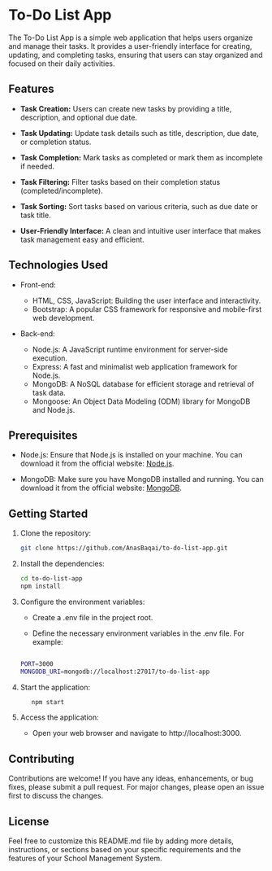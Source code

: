 # To-Do List App

The To-Do List App is a simple web application that helps users organize and manage their tasks. It provides a user-friendly interface for creating, updating, and completing tasks, ensuring that users can stay organized and focused on their daily activities.

## Features

- **Task Creation:** Users can create new tasks by providing a title, description, and optional due date.

- **Task Updating:** Update task details such as title, description, due date, or completion status.

- **Task Completion:** Mark tasks as completed or mark them as incomplete if needed.

- **Task Filtering:** Filter tasks based on their completion status (completed/incomplete).

- **Task Sorting:** Sort tasks based on various criteria, such as due date or task title.

- **User-Friendly Interface:** A clean and intuitive user interface that makes task management easy and efficient.

## Technologies Used

- Front-end:
  - HTML, CSS, JavaScript: Building the user interface and interactivity.
  - Bootstrap: A popular CSS framework for responsive and mobile-first web development.

- Back-end:
  - Node.js: A JavaScript runtime environment for server-side execution.
  - Express: A fast and minimalist web application framework for Node.js.
  - MongoDB: A NoSQL database for efficient storage and retrieval of task data.
  - Mongoose: An Object Data Modeling (ODM) library for MongoDB and Node.js.

## Prerequisites

- Node.js: Ensure that Node.js is installed on your machine. You can download it from the official website: [Node.js](https://nodejs.org/).

- MongoDB: Make sure you have MongoDB installed and running. You can download it from the official website: [MongoDB](https://www.mongodb.com/).

## Getting Started

1. Clone the repository:

   ```bash
   git clone https://github.com/AnasBaqai/to-do-list-app.git


2. Install the dependencies:
    ```bash
    cd to-do-list-app
    npm install

3. Configure the environment variables:

    - Create a .env file in the project root.

    - Define the necessary environment variables in the .env file. For example:  
    ```bash

    PORT=3000
    MONGODB_URI=mongodb://localhost:27017/to-do-list-app

4. Start the application:
     ```bash
        npm start
5. Access the application:

   - Open your web browser and navigate to http://localhost:3000.



## Contributing

Contributions are welcome! If you have any ideas, enhancements, or bug fixes, please submit a pull request. For major changes, please open an issue first to discuss the changes.

## License

Feel free to customize this README.md file by adding more details, instructions, or sections based on your specific requirements and the features of your School Management System.



